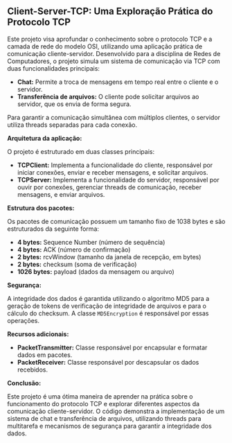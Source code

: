 ## Client-Server-TCP: Uma Exploração Prática do Protocolo TCP

Este projeto visa aprofundar o conhecimento sobre o protocolo TCP e a camada de rede do modelo OSI, utilizando uma aplicação prática de comunicação cliente-servidor. Desenvolvido para a disciplina de Redes de Computadores, o projeto simula um sistema de comunicação via TCP com duas funcionalidades principais:

- **Chat:** Permite a troca de mensagens em tempo real entre o cliente e o servidor.
- **Transferência de arquivos:** O cliente pode solicitar arquivos ao servidor, que os envia de forma segura.

Para garantir a comunicação simultânea com múltiplos clientes, o servidor utiliza threads separadas para cada conexão.

**Arquitetura da aplicação:**

O projeto é estruturado em duas classes principais:

- **TCPClient:** Implementa a funcionalidade do cliente, responsável por iniciar conexões, enviar e receber mensagens, e solicitar arquivos.
- **TCPServer:** Implementa a funcionalidade do servidor, responsável por ouvir por conexões, gerenciar threads de comunicação, receber mensagens, e enviar arquivos.

**Estrutura dos pacotes:**

Os pacotes de comunicação possuem um tamanho fixo de 1038 bytes e são estruturados da seguinte forma:

- **4 bytes:** Sequence Number (número de sequência)
- **4 bytes:** ACK (número de confirmação)
- **2 bytes:** rcvWindow (tamanho da janela de recepção, em bytes)
- **2 bytes:** checksum (soma de verificação)
- **1026 bytes:** payload (dados da mensagem ou arquivo)

**Segurança:**

A integridade dos dados é garantida utilizando o algoritmo MD5 para a geração de tokens de verificação de integridade de arquivos e para o cálculo do checksum. A classe `MD5Encryption` é responsável por essas operações.

**Recursos adicionais:**

- **PacketTransmitter:** Classe responsável por encapsular e formatar dados em pacotes.
- **PacketReceiver:** Classe responsável por descapsular os dados recebidos.

**Conclusão:**

Este projeto é uma ótima maneira de aprender na prática sobre o funcionamento do protocolo TCP e explorar diferentes aspectos da comunicação cliente-servidor. O código demonstra a implementação de um sistema de chat e transferência de arquivos, utilizando threads para multitarefa e mecanismos de segurança para garantir a integridade dos dados.
